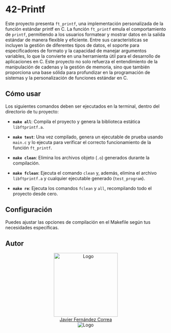 # 42-Printf

Este proyecto presenta `ft_printf`, una implementación personalizada de la función estándar printf en C. La función `ft_printf` emula el comportamiento de `printf`, permitiendo a los usuarios formatear y mostrar datos en la salida estándar de manera flexible y eficiente. Entre sus características se incluyen la gestión de diferentes tipos de datos, el soporte para especificadores de formato y la capacidad de manejar argumentos variables, lo que la convierte en una herramienta útil para el desarrollo de aplicaciones en C. Este proyecto no solo refuerza el entendimiento de la manipulación de cadenas y la gestión de memoria, sino que también proporciona una base sólida para profundizar en la programación de sistemas y la personalización de funciones estándar en C.

## Cómo usar

Los siguientes comandos deben ser ejecutados en la terminal, dentro del directorio de tu proyecto:

- **`make all`**: Compila el proyecto y genera la biblioteca estática `libftprintf.a`.

- **`make test`**: Una vez compilado, genera un ejecutable de prueba usando `main.c` y
  lo ejecuta para verificar el correcto funcionamiento de la función `ft_printf`.

- **`make clean`**: Elimina los archivos objeto (`.o`) generados durante la compilación.
  
- **`make fclean`**: Ejecuta el comando `clean` y, además, elimina el archivo `libftprintf.a` y cualquier ejecutable generado (`test_program`).

- **`make re`**: Ejecuta los comandos `fclean` y `all`, recompilando todo el proyecto desde cero.

## Configuración

Puedes ajustar las opciones de compilación en el Makefile según tus necesidades específicas. 

## Autor

<div align="center">
  <img src="https://avatars.githubusercontent.com/u/102600920?v=4" alt="Logo" width="200"/>
  <br/> 
  <a href="https://github.com/H0ll0wB01">Javier Fernández Correa</a>
</div>
<div align="center">
  <img src="https://encrypted-tbn0.gstatic.com/images?q=tbn:ANd9GcTVInHuUPtp3uiEuvF0aYAkFBUzpnr65b2CDA&s" alt="Logo"/>
</div>
